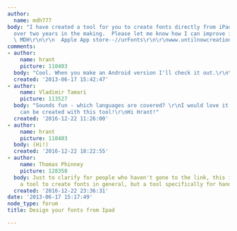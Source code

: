 ```yaml
---
author:
  name: mdh777
body: "I have created a tool for you to create fonts directly from iPad.  It has been
  over two years in the making.  Please let me know how I can improve it.  Enjoy!
  \ MDH\r\n\r\n  Apple App store--//urFonts\r\n\r\nwww.untilnowcreations.com"
comments:
- author:
    name: hrant
    picture: 110403
  body: "Cool. When you make an Android version I'll check it out.\r\n\r\nhhp\r\n"
  created: '2013-06-17 15:42:47'
- author:
    name: Vladimir Tamari
    picture: 113527
  body: "Sounds fun - which languages are covered? \r\nI would love it if Arabic fonts
    can be created with this tool!\r\nHi Hrant!"
  created: '2016-12-22 11:26:00'
- author:
    name: hrant
    picture: 110403
  body: (Hi!)
  created: '2016-12-22 18:22:55'
- author:
    name: Thomas Phinney
    picture: 128358
  body: Just to clarify for people who haven't gone to the link, this is not really
    a tool to create fonts in general, but a tool specifically for handwriting fonts.
  created: '2016-12-22 23:36:31'
date: '2013-06-17 15:17:49'
node_type: forum
title: Design your fonts from Ipad

---
```

